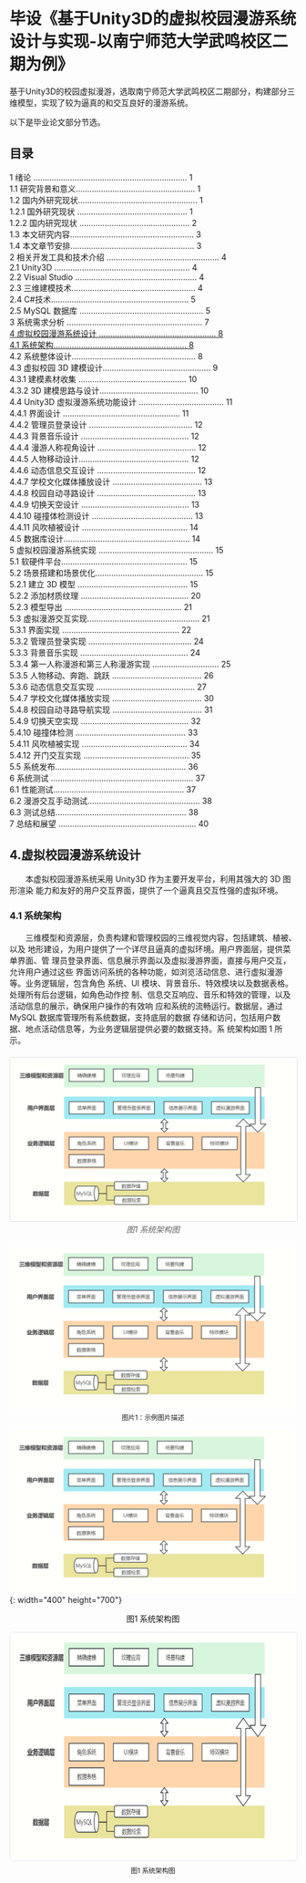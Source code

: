 # 毕设《基于Unity3D的虚拟校园漫游系统设计与实现-以南宁师范大学武鸣校区二期为例》
基于Unity3D的校园虚拟漫游，选取南宁师范大学武鸣校区二期部分，构建部分三维模型，实现了较为逼真的和交互良好的漫游系统。

以下是毕业论文部分节选。



## 目录

1 绪论 ................................................................... 1  
1.1 研究背景和意义.................................................... 1  
1.2 国内外研究现状.................................................... 1  
1.2.1 国外研究现状 ................................................ 1  
1.2.2 国内研究现状 ................................................ 2  
1.3 本文研究内容...................................................... 3  
1.4 本文章节安排...................................................... 3  
2 相关开发工具和技术介绍 ................................................. 4  
2.1 Unity3D ........................................................... 4  
2.2 Visual Studio ..................................................... 4  
2.3 三维建模技术...................................................... 4  
2.4 C#技术............................................................ 5  
2.5 MySQL 数据库 ...................................................... 5  
3 系统需求分析 ........................................................... 7  
[4 虚拟校园漫游系统设计 ................................................... 8](#4)  
[4.1 系统架构.......................................................... 8](#4.1)  
4.2 系统整体设计...................................................... 8  
4.3 虚拟校园 3D 建模设计............................................... 9  
4.3.1 建模素材收集 ............................................... 10  
4.3.2 3D 建模思路与设计........................................... 10  
4.4 Unity3D 虚拟漫游系统功能设计 ..................................... 11  
4.4.1 界面设计 ................................................... 11  
4.4.2 管理员登录设计 ............................................. 12  
4.4.3 背景音乐设计 ............................................... 12  
4.4.4 漫游人称视角设计 ........................................... 12  
4.4.5 人物移动设计................................................ 12  
4.4.6 动态信息交互设计 ........................................... 12  
4.4.7 学校文化媒体播放设计 ....................................... 13  
4.4.8 校园自动寻路设计 ........................................... 13  
4.4.9 切换天空设计 ............................................... 13  
4.4.10 碰撞体检测设计 ............................................ 13  
4.4.11 风吹植被设计 .............................................. 14  
4.5 数据库设计....................................................... 14  
5 虚拟校园漫游系统实现 .................................................. 15  
5.1 软硬件平台....................................................... 15  
5.2 场景搭建和场景优化............................................... 15  
5.2.1 建立 3D 模型 ................................................ 15  
5.2.2 添加材质纹理 ............................................... 20  
5.2.3 模型导出 ................................................... 21   
5.3 虚拟漫游交互实现................................................. 21  
5.3.1 界面实现 ................................................... 22  
5.3.2 管理员登录实现 ............................................. 24  
5.3.3 背景音乐实现 ............................................... 24  
5.3.4 第一人称漫游和第三人称漫游实现 ............................. 25  
5.3.5 人物移动、奔跑、跳跃 ....................................... 26  
5.3.6 动态信息交互实现 ........................................... 27  
5.4.7 学校文化媒体播放实现 ....................................... 30  
5.4.8 校园自动寻路导航实现 ....................................... 31  
5.4.9 切换天空实现 ............................................... 32  
5.4.10 碰撞体检测 ................................................ 33  
5.4.11 风吹植被实现 .............................................. 34  
5.4.12 开门交互实现 .............................................. 35  
5.5 系统发布......................................................... 36  
6 系统测试 .............................................................. 37  
6.1 性能测试......................................................... 37  
6.2 漫游交互手动测试................................................. 38  
6.3 测试总结......................................................... 38  
7 总结和展望 ............................................................ 40  
<a id="4"></a> 
## 4.虚拟校园漫游系统设计
&emsp;&emsp;本虚拟校园漫游系统采用 Unity3D 作为主要开发平台，利用其强大的 3D 图形渲染
能力和友好的用户交互界面，提供了一个逼真且交互性强的虚拟环境。
<a  id="4.1"></a>
### 4.1 系统架构
&emsp;&emsp;三维模型和资源层，负责构建和管理校园的三维视觉内容，包括建筑、植被、以及
地形建设，为用户提供了一个详尽且逼真的虚拟环境。用户界面层，提供菜单界面、管
理员登录界面、信息展示界面以及虚拟漫游界面，直接与用户交互，允许用户通过这些
界面访问系统的各种功能，如浏览活动信息、进行虚拟漫游等。业务逻辑层，包含角色
系统、UI 模块、背景音乐、特效模块以及数据表格。处理所有后台逻辑，如角色动作控
制、信息交互响应、音乐和特效的管理，以及活动信息的展示，确保用户操作的有效响
应和系统的流畅运行。数据层，通过 MySQL 数据库管理所有系统数据，支持底层的数据
存储和访问，包括用户数据、地点活动信息等，为业务逻辑层提供必要的数据支持。系
统架构如图 1 所示。

<div style="text-align: center; margin: 20px 0;">
  <img src="https://github.com/miku116/Design-and-implementation-of-virtual-campus-roaming-system-based-on-Unity3D/blob/main/IMG/%E7%B3%BB%E7%BB%9F%E6%9E%B6%E6%9E%8403.png" alt="图1" style="border: 1px solid #ddd; border-radius: 4px;">
<br>
  <em style="color: #666;">图1 系统架构图</em>
</div>
<div style="text-align: center;">
  <img src="https://github.com/miku116/Design-and-implementation-of-virtual-campus-roaming-system-based-on-Unity3D/blob/main/IMG/%E7%B3%BB%E7%BB%9F%E6%9E%B6%E6%9E%8403.png" alt="示例图片" style="max-width: 30;">
  <br>
  <small>图片1：示例图片描述</small>
</div>


![描述](https://github.com/miku116/Design-and-implementation-of-virtual-campus-roaming-system-based-on-Unity3D/blob/main/IMG/%E7%B3%BB%E7%BB%9F%E6%9E%B6%E6%9E%8403.png){: width="400" height="700"}
<p style="text-align: center;">图1 系统架构图</p>

<p align="center">
  <img src="https://github.com/miku116/Design-and-implementation-of-virtual-campus-roaming-system-based-on-Unity3D/blob/main/IMG/%E7%B3%BB%E7%BB%9F%E6%9E%B6%E6%9E%8403.png" 
       width="700" 
       height="400"
       alt="图1"
       style="border: 1px solid #e1e4e8; border-radius: 6px;">
  <br>
  <sub>图1 系统架构图</sup>
</p>
